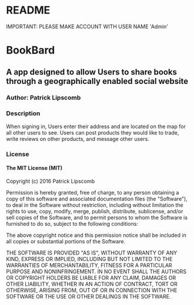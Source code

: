 # README

IMPORTANT: PLEASE MAKE ACCOUNT WITH USER NAME 'Admin'

# BookBard

## A app designed to allow Users to share books through a geographically enabled social website

### Author: Patrick Lipscomb  

### Description

When signing in, Users enter their address and are located on the map for all other users to see. Users can post products they would like to trade, write reviews on other products, and message other users.

### License
#### The MIT License (MIT)
Copyright (c) 2016 Patrick Lipscomb

Permission is hereby granted, free of charge, to any person obtaining a copy of this software and associated documentation files (the "Software"), to deal in the Software without restriction, including without limitation the rights to use, copy, modify, merge, publish, distribute, sublicense, and/or sell copies of the Software, and to permit persons to whom the Software is furnished to do so, subject to the following conditions:

The above copyright notice and this permission notice shall be included in all copies or substantial portions of the Software.

THE SOFTWARE IS PROVIDED "AS IS", WITHOUT WARRANTY OF ANY KIND, EXPRESS OR IMPLIED, INCLUDING BUT NOT LIMITED TO THE WARRANTIES OF MERCHANTABILITY, FITNESS FOR A PARTICULAR PURPOSE AND NONINFRINGEMENT. IN NO EVENT SHALL THE AUTHORS OR COPYRIGHT HOLDERS BE LIABLE FOR ANY CLAIM, DAMAGES OR OTHER LIABILITY, WHETHER IN AN ACTION OF CONTRACT, TORT OR OTHERWISE, ARISING FROM, OUT OF OR IN CONNECTION WITH THE SOFTWARE OR THE USE OR OTHER DEALINGS IN THE SOFTWARE.
